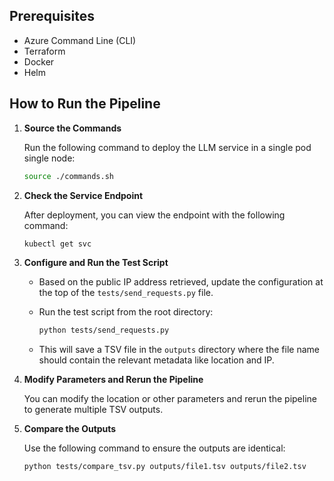 ## Prerequisites

- Azure Command Line (CLI)
- Terraform
- Docker
- Helm

## How to Run the Pipeline

1. **Source the Commands**

   Run the following command to deploy the LLM service in a single pod single node:

   ```bash
   source ./commands.sh
   ```

2. **Check the Service Endpoint**

   After deployment, you can view the endpoint with the following command:

   ```bash
   kubectl get svc
   ```

3. **Configure and Run the Test Script**

   - Based on the public IP address retrieved, update the configuration at the top of the `tests/send_requests.py` file.
   - Run the test script from the root directory:

     ```bash
     python tests/send_requests.py
     ```
   - This will save a TSV file in the `outputs` directory where the file name should contain the relevant metadata like location and IP.
   
4. **Modify Parameters and Rerun the Pipeline**

   You can modify the location or other parameters and rerun the pipeline to generate multiple TSV outputs.

5. **Compare the Outputs**

   Use the following command to ensure the outputs are identical:



   ```bash
   python tests/compare_tsv.py outputs/file1.tsv outputs/file2.tsv
   ```